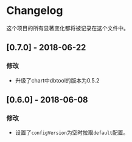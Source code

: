 # Changelog

这个项目的所有显著变化都将被记录在这个文件中。

## [0.7.0] - 2018-06-22

### 修改

- 升级了chart中dbtool的版本为0.5.2

## [0.6.0] - 2018-06-08

### 修改

- 设置了`configVersion`为空时拉取`default`配置。